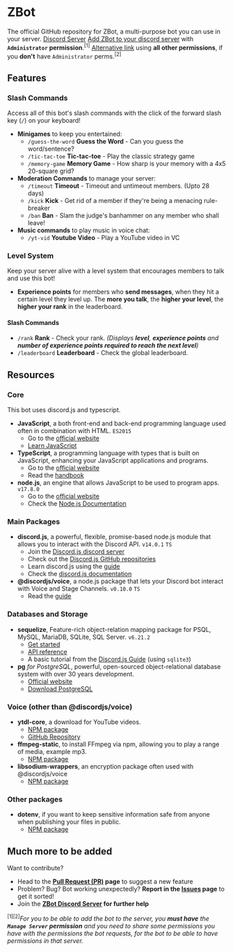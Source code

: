 # ZBot
The official GitHub repository for ZBot, a multi-purpose bot you can use in your server.
[Discord Server](https://discord.gg/6tkn6m5g52)
[Add ZBot to your discord server](https://discord.com/api/oauth2/authorize?client_id=956596792542257192&permissions=8&scope=bot%20applications.commands) with **`Administrator` permission**.<sup>\[1\]</sup>
[Alternative link](https://discord.com/api/oauth2/authorize?client_id=956596792542257192&permissions=1644971949559&scope=bot%20applications.commands) using **all other permissions**, if you __don't__ have `Administrator` perms.<sup>\[2\]</sup>

## Features
### Slash Commands
Access all of this bot's slash commands with the click of the forward slash key (`/`) on your keyboard!
- **Minigames** to keep you entertained:
    - `/guess-the-word` **Guess the Word** \- Can you guess the word/sentence?
    - `/tic-tac-toe`    **Tic-tac-toe** \- Play the classic strategy game
    - `/memory-game`    **Memory Game** \- How sharp is your memory with a 4x5 20-square grid?
- **Moderation Commands** to manage your server:
    - `/timeout`        **Timeout** \- Timeout and untimeout members. (Upto 28 days)
    - `/kick`           **Kick** \- Get rid of a member if they're being a menacing rule-breaker
    - `/ban`            **Ban** \- Slam the judge's banhammer on any member who shall leave!
- **Music commands** to play music in voice chat:
    - `/yt-vid`         **Youtube Video** \- Play a YouTube video in VC
### Level System
Keep your server alive with a level system that encourages members to talk and use this bot!
- **Experience points** for members who __send messages__, when they hit a certain level they level up. The __more you talk__, the __**higher** your level__, the __**higher** your rank__ in the leaderboard.
#### **Slash Commands**
- `/rank`               **Rank** \- Check your rank. *(Displays **level**, **experience points** and **number of experience points required to reach the next level**)*
- `/leaderboard`        **Leaderboard** \- Check the global leaderboard.

## Resources
### Core
This bot uses discord.js and typescript.
- **JavaScript**, a both front-end and back-end programming language used often in combination with HTML. `ES2015`
    - Go to the [official website](https://javascript.com/)
    - [Learn JavaScript](https://javascript.info/)
- **TypeScript**, a programming language with types that is built on JavaScript, enhancing your JavaScript applications and programs.
    - Go to the [official website](https://typescriptlang.org/)
    - Read the [handbook](https://www.typescriptlang.org/docs/handbook/intro.html)
- **node.js**, an engine that allows JavaScript to be used to program apps. `v17.8.0`
    - Go to the [official website](https://nodejs.org/en/)
    - Check the [Node.js Documentation](https://nodejs.org/en/docs/)
### Main Packages
- **discord.js**, a powerful, flexible, promise-based node.js module that allows you to interact with the Discord API. `v14.0.1` `TS`
    - Join the [Discord.js discord server](https://discord.com/djs)
    - Check out the [Discord.js GitHub repositories](https://github.com/discordjs)
    - Learn discord.js using the [guide](https://discordjs.guide/)
    - Check the [discord.js documentation](https://discord.js.org/)
- **@discordjs/voice**, a node.js package that lets your Discord bot interact with Voice and Stage Channels. `v0.10.0` `TS`
    - Read the [guide](https://discordjs.guide/voice/)
### Databases and Storage
- **sequelize**, Feature-rich object-relation mapping package for PSQL, MySQL, MariaDB, SQLite, SQL Server. `v6.21.2`
    - [Get started](https://sequelize.org/docs/v6/getting-started/)
    - [API reference](https://sequelize.org/api/v6/identifiers)
    - A basic tutorial from the [Discord.js Guide](https://discordjs.guide/sequelize/) (using `sqlite3`)
- **pg** *for PostgreSQL*, powerful, open-sourced object-relational database system with over 30 years development.
    - [Official website](https://www.postgresql.org/)
    - [Download PostgreSQL](https://www.postgresql.org/download/)
### Voice (other than @discordjs/voice)
- **ytdl-core**, a download for YouTube videos.
    - [NPM package](https://www.npmjs.com/package/ytdl-core)
    - [GitHub Repository](https://github.com/fent/node-ytdl-core)
- **ffmpeg-static**, to install FFmpeg via npm, allowing you to play a range of media, example mp3.
    - [NPM package](https://www.npmjs.com/package/ffmpeg-static)
- **libsodium-wrappers**, an encryption package often used with @discordjs/voice
    - [NPM package](https://www.npmjs.com/package/libsodium-wrappers)
### Other packages
- **dotenv**, if you want to keep sensitive information safe from anyone when publishing your files in public.
    - [NPM package](https://www.npmjs.com/package/dotenv)
    
## Much more to be added
Want to contribute?
- Head to the **[Pull Request (PR)](https://github.com/Zahid556/ZBot/pulls) page** to suggest a new feature
- Problem? Bug? Bot working unexpectedly? **Report in the [Issues](https://github.com/Zahid556/ZBot/issues) page** to get it sorted!
- Join the **[ZBot Discord Server](https://discord.gg/6tkn6m5g52) for further help**

<sup>[1][2]</sup>*For you to be able to add the bot to the server, you **__must__ have** the **`Manage Server` permission** and you need to share some permissions you have with the permissions the bot requests, for the bot to be able to have permissions in that server.*

